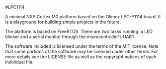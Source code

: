 #LPC1114

A minimal NXP Cortex M0 platform based on the Olimex LPC-P1114 board. It is a
playground for building simple projects in the future.

The platform is based on FreeRTOS. There are two tasks running: a LED blinker
and a serial monitor through the microcontroller's UART.

The software included is licensed under the terms of the MIT license.
Note that some portions of the software may be licensed under other terms.
For more details see the LICENSE file as well as the copyright notices of each
individual file.
